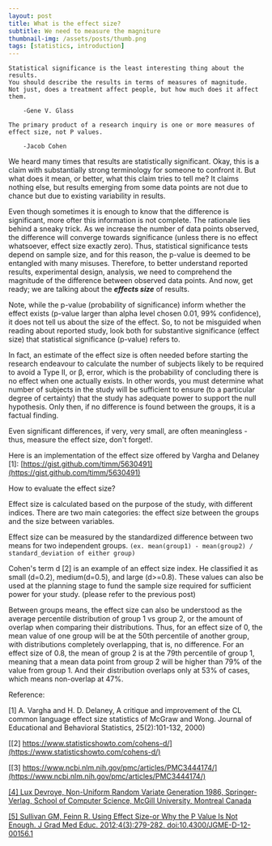 ```yaml
---
layout: post
title: What is the effect size?
subtitle: We need to measure the magniture
thumbnail-img: /assets/posts/thumb.png
tags: [statistics, introduction]
---    
```


```
Statistical significance is the least interesting thing about the results. 
You should describe the results in terms of measures of magnitude. 
Not just, does a treatment affect people, but how much does it affect them.

    -Gene V. Glass
```
```
The primary product of a research inquiry is one or more measures of effect size, not P values.

    -Jacob Cohen
```

We heard many times that results are statistically significant. 
Okay, this is a claim with substantially strong terminology for someone to confront it. 
But what does it mean, or better, what this claim tries to tell me? 
It claims nothing else, but results emerging from some data points are not due to chance but due to existing variability in results.

Even though sometimes it is enough to know that the difference is significant, more ofter this information is not complete. 
The rationale lies behind a sneaky trick. 
As we increase the number of data points observed, the difference will converge towards significance (unless there is no effect whatsoever, effect size exactly zero). 
Thus, statistical significance tests depend on sample size, and for this reason, the p-value is deemed to be entangled with many misuses. 
Therefore, to better understand reported results, experimental design, analysis, we need to comprehend the magnitude of the difference between observed data points. 
And now, get ready; we are talking about the **_effects size_** of results.

Note, while the p-value (probability of significance) inform whether the effect exists (p-value larger than alpha level chosen 0.01, 99% confidence), it does not tell us about the size of the effect. 
So, to not be misguided when reading about reported study, look both for substantive significance (effect size) that statistical significance (p-value) refers to.

In fact, an estimate of the effect size is often needed before starting the research endeavour to calculate the number of subjects likely to be required to avoid a Type II, or β, error, which is the probability of concluding there is no effect when one actually exists. 
In other words, you must determine what number of subjects in the study will be sufficient to ensure (to a particular degree of certainty) that the study has adequate power to support the null hypothesis. 
Only then, if no difference is found between the groups, it is a factual finding.

Even significant differences, if very, very small, are often meaningless - thus, measure the effect size, don't forget!.

Here is an implementation of the effect size offered by Vargha and Delaney [1]: [https://gist.github.com/timm/5630491](https://gist.github.com/timm/5630491)

How to evaluate the effect size?

Effect size is calculated based on the purpose of the study, with different indices. 
There are two main categories: the effect size between the groups and the size between variables.

Effect size can be measured by the standardized difference between two means for two independent groups. ```(ex. mean(group1) - mean(group2) / standard_deviation of either group)```

Cohen's term d [2] is an example of an effect size index. 
He classified it as small (d=0.2), medium(d=0.5), and large (d>=0.8). 
These values can also be used at the planning stage to fund the sample size required for sufficient power for your study. (please refer to the previous post)

Between groups means, the effect size can also be understood as the average percentile distribution of group 1 vs group 2, or the amount of overlap when comparing their distributions. 
Thus, for an effect size of 0, the mean value of one group will be at the 50th percentile of another group, with distributions completely overlapping, that is, no difference. 
For an effect size of 0.8, the mean of group 2 is at the 79th percentile of group 1, meaning that a mean data point from group 2 will be higher than 79% of the value from group 1. 
And their distribution overlaps only at 53% of cases, which means non-overlap at 47%.

Reference:

[1] A. Vargha and H. D. Delaney, A critique and improvement of the CL common language effect size statistics of McGraw and Wong. Journal of Educational and Behavioral Statistics, 25(2):101-132, 2000)

[[2]  https://www.statisticshowto.com/cohens-d/](https://www.statisticshowto.com/cohens-d/)

[[3] https://www.ncbi.nlm.nih.gov/pmc/articles/PMC3444174/](https://www.ncbi.nlm.nih.gov/pmc/articles/PMC3444174/)

[[4] Lux Devroye, Non-Uniform Random Variate Generation 1986, Springer-Verlag, School of Computer Science, McGill University, Montreal Canada](http://www.eirene.de/Devroye.pdf)

[[5] Sullivan GM, Feinn R. Using Effect Size-or Why the P Value Is Not Enough. J Grad Med Educ. 2012;4(3):279-282. doi:10.4300/JGME-D-12-00156.1](https://www.ncbi.nlm.nih.gov/pmc/articles/PMC3444174/)
